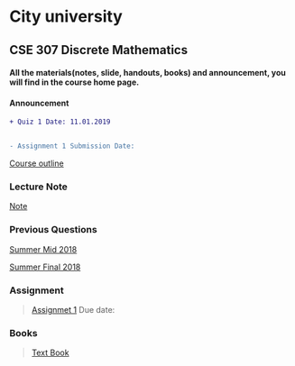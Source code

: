 
# City university


## CSE 307 Discrete Mathematics


#### All the materials(notes, slide, handouts, books) and announcement, you will find in the course home page.
#### Announcement

```diff
+ Quiz 1 Date: 11.01.2019


- Assignment 1 Submission Date: 

```

[Course outline](https://github.com/suptaphilip/Discrete-Mathematics/raw/Fall2018/OBC%20CSE%20307%20Discrete%20Math.pdf)

### Lecture Note
[Note]()

### Previous Questions
[Summer Mid 2018]()

[Summer Final 2018]()

### Assignment
> [Assignmet 1]() Due date: 


### Books
> [Text Book](https://github.com/suptaphilip/CityUniversity-Discrete-Math/raw/master/Rosen-Ed7.pdf) 




